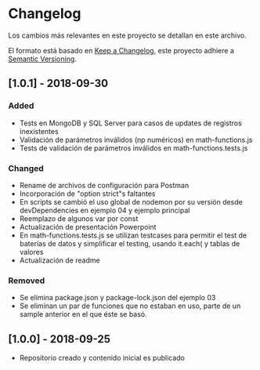 # Changelog

Los cambios más relevantes en este proyecto se detallan en este archivo.

El formato está basado en [Keep a Changelog](https://keepachangelog.com/en/1.0.0/), este proyecto adhiere a [Semantic Versioning](https://semver.org/spec/v2.0.0.html).

## [1.0.1] - 2018-09-30

### Added

- Tests en MongoDB y SQL Server para casos de updates de registros inexistentes
- Validación de parámetros inválidos (np numéricos) en math-functions.js
- Tests de validación de parámetros inválidos en math-functions.tests.js

### Changed

- Rename de archivos de configuración para Postman
- Incorporación de "option strict"s faltantes
- En scripts se cambió el uso global de nodemon por su versión desde devDependencies en ejemplo 04 y ejemplo principal
- Reemplazo de algunos var por const
- Actualización de presentación Powerpoint
- En math-functions.tests.js se utilizan testcases para permitir el test de baterías de datos y simplificar el testing, usando it.each( y tablas de valores
- Actualización de readme

### Removed

- Se elimina package.json y package-lock.json del ejemplo 03
- Se eliminan un par de funciones que no estaban en uso, parte de un sample anterior en el que éste se basó.

## [1.0.0] - 2018-09-25

- Repositorio creado y contenido inicial es publicado
